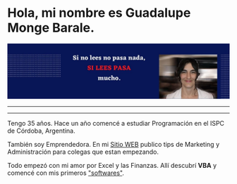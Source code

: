 # Hola, mi nombre es Guadalupe Monge Barale. 

![Si lees pasa](/p.jpg)
***
***
Tengo 35 años. Hace un año comencé a estudiar Programación en el ISPC de Córdoba, Argentina.

También soy Emprendedora. En mi [Sitio WEB](https://paranegociode.com.ar/blog) publico tips de Marketing y Administración para colegas que estan empezando. 

Todo empezó con mi amor por Excel y las Finanzas. Allí descubrí **VBA** y comencé con mis primeros ["softwares"](https://paranegociode.com.ar/softwares).
